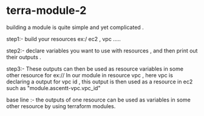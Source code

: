 # terra-module-2
building a module is quite simple and yet complicated .

step1:- build your resources ex:/ ec2 , vpc .....

step2:- declare variables you want to use with resources , and then print out their outputs .

step3:- These outputs can then be used as resource variables in some other resource for ex:// In our module in resource vpc , here vpc is declaring a output for vpc id ,         this output is then used as a resource in ec2 such as "module.ascentt-vpc.vpc_id" 

base line :- the outputs of one resource can be used as variables in some other resource by using terraform modules.
